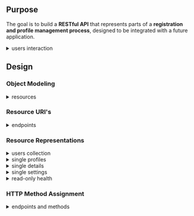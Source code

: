 ## Purpose

The goal is to build a **RESTful API** that represents parts of a **registration and profile management process**, designed to be integrated with a future application.

<details>
<summary>users interaction</summary>

- Register an account with name and email
- Receive a personalized welcome message upon registration
- Update their profile with individual various information
- Delete their account if necessary
- Get clear feedback in case of incorrect input or incomplete data

</details>

## Design

### Object Modeling

<details>
<summary>resources</summary>

 - users
 - profiles
 - details
 - health
 - settings

</details>

### Resource URI's

<details>
<summary>endpoints</summary>
  
```plaintext
/users
/users/{userId}
  
/users/{userId}/profile

/users/{userId}/details
/users/{userId}/settings
/users/{userId}/health
```
</details>

### Resource Representations


<details>
<summary>users collection</summary>

```json
{
  "size": 2,
  "links": [
    {
      "rel": "self",
      "href": "/users"
    }
  ],
  "users": [
    {
      "id": "123456789",
      "email": "alice@example.com",
      "active": true,
      "verified": true,
      "createdAt": "2025-01-01T00:01Z",
      "updatedAt": "2025-01-01T00:01Z",
      "links": [
        {
          "rel": "self",
          "href": "/users/123456789"
        }
      ]
    },
    {
      "id": "102030405",
      "email": "alyze@example.com",
      "active": true,
      "verified": true,
      "createdAt": "2025-02-02T00:02Z",
      "updatedAt": "2025-01-01T00:01Z",
      "links": [
        { 
          "rel": "self", 
          "href": "/users/102030405"
        }
      ]
    }
  ]
}
```

</details>

<details>
<summary>single profiles</summary>

```json
{
  "profiles": {
    "id": "998877",
    "userId": "123456789",
    "firstname": "Alice",
    "lastname": "Ali",
    "age": 29,
    "sex": "female",
    "city": "Oslo",
    "country": "Norway",
    "createdAt": "2025-01-01T00:01:00Z",
    "updatedAt": "2025-01-12T08:34:00Z",
    "links": [
      {
        "rel": "self",
        "href": "/profile/998877"
      }
    ]
  }
}
```

</details>

<details>
<summary>single details</summary>

```json
{
  "details": {
    "id": "776655",
    "userId": "123456789",
    "height": 165,
    "weight": 60,
    "dailyRoutine": "Standing and Moving",
    "training": "2–4 days/week",
    "createdAt": "2025-01-01T00:01:00Z",
    "updatedAt": "2025-01-12T08:34:00Z",
    "links": [
      {
        "rel": "self",
        "href": "/users/123456789/details"
      }
    ]
  }
}
```

</details>

<details>
<summary>single settings</summary>

```json
{
  "settings": {
    "id": "443322",
    "userId": "123456789",
    "language": "en",
    "units": "normal",
    "darkMode": true,
    "notifications": {
      "email": true,
      "sms": false
    },
    "createdAt": "2025-01-01T00:01:00Z",
    "updatedAt": "2025-01-12T08:34:00Z",
    "links": [
      {
        "rel": "self",
        "href": "/users/123456789/settings"
      }
    ]
  }
}
```

</details>

<details>
<summary>read-only health</summary>

```json
{
  "health": {
    "age": 29,
    "height": 165,
    "weight": 60,
    "bmr": 1380.25,
    "activityFactor": 1.55,
    "calories": 2139.4
  },
  "links": [
    {
      "rel": "self",
      "href": "/users/123456789/health"
    }
  ]
}
```

</details>

### HTTP Method Assignment

<details>
<summary>endpoints and methods</summary>

```plaintext
/users                     POST 
/users/{userId}            GET, DELETE

/users/{userId}/profile    POST, GET, PUT, DELETE

/users/{userId}/details    POST, GET, PUT, DELETE

/users/{userId}/settings   POST, GET, PUT, DELETE

/users/{userId}/health     GET 
```
</details>

